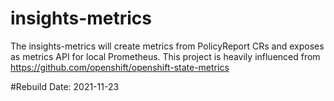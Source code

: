 # insights-metrics

The insights-metrics  will create metrics from PolicyReport CRs and exposes as metrics API for local Prometheus.
This project is heavily influenced from https://github.com/openshift/openshift-state-metrics

#Rebuild Date: 2021-11-23
